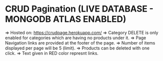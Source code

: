 # CRUD Pagination (LIVE DATABASE - MONGODB ATLAS ENABLED)

=> Hosted on: https://crudpage.herokuapp.com/
=> Category DELETE is only enabled for categories which are having no products under it.
=> Page Navigation links are provided at the footer of the page.
=> Number of items displayed per page will be 5 (limit).
=> Products can be deleted with one click.
=> Text given in RED color represnt links.